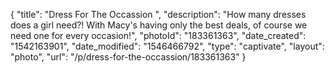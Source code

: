 {
    "title": "Dress For The Occassion ",
    "description": "How many dresses does a girl need?! With Macy's having only the best deals, of course we need one for every occasion!",
    "photoId": "183361363",
    "date_created": "1542163901",
    "date_modified": "1546466792",
    "type": "captivate",
    "layout": "photo",
    "url": "\/p\/dress-for-the-occassion\/183361363"
}
